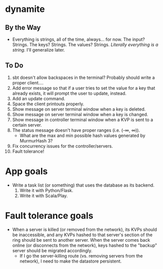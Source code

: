 dynamite
=========

## By the Way
- Everything is strings, all of the time, always... for now. The input? Strings. The keys? Strings. The values? Strings. *Literally everything is a string.* I'll generalize later.

## To Do
1. sbt doesn't allow backspaces in the terminal? Probably should write a proper client....
2. Add error message so that if a user tries to set the value for a key that already exists, it will prompt the user to update, instead.
3. Add an update command.
4. Space the client printouts properly.
5. Show message on server terminal window when a key is deleted.
6. Show message on server terminal window when a key is changed.
7. Show message in controller terminal window when a KVP is sent to a certain server.
8. The status message doesn't have proper ranges (i.e. (-∞, ∞)).
	- What are the max and min possible hash values generated by MurmurHash 3?
9. Fix concurrency issues for the controller/servers.
10. Fault tolerance!

# App goals
- Write a task list (or something) that uses the database as its backend.
	1. Write it with Python/Flask.
	2. Write it with Scala/Play.

# Fault tolerance goals
- When a server is killed (or removed from the network), its KVPs should be inaccessible, and any KVPs hashed to that server's section of the ring should be sent to another server. When the server comes back online (or disconnects from the network), keys hashed to the "backup" server should be migrated accordingly.
	- If I go the server-killing route (vs. removing servers from the network), I need to make the datastore persistent.